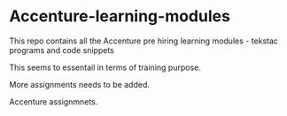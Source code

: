 

# Accenture-learning-modules
This repo contains all the Accenture pre hiring learning modules - tekstac programs and code snippets

This seems to essentail in terms of training purpose.

More assignments needs to be added.

Accenture assignmnets.
